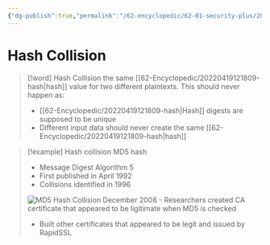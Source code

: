 ```yaml
---
{"dg-publish":true,"permalink":"/62-encyclopedic/62-01-security-plus/20220603100456-hash-collision/","dgHomeLink":true,"dgPassFrontmatter":false}
---
```



# Hash Collision

>[!word] Hash Collision
> the same [[62-Encyclopedic/20220419121809-hash|hash]] value for two different plaintexts. 
> This should never happen as:
> - [[62-Encyclopedic/20220419121809-hash|Hash]] digests are supposed to be unique 
> - Different input data should never create the same [[62-Encyclopedic/20220419121809-hash|hash]] 

>[!example] Hash collision 
>MD5 hash 
>- Message Digest Algorithm 5 
>- First published in April 1992 
>- Collisions identified in 1996
>
>![MD5 Hash Collision](https://raw.githubusercontent.com/SheepYY039/PicGo-images/main/img/20220603100927.png)
>December 2008 - Researchers created CA certificate that appeared to be ligitimate when MD5 is checked 
>- Built other certificates that appeared to be legit and issued by RapidSSL
